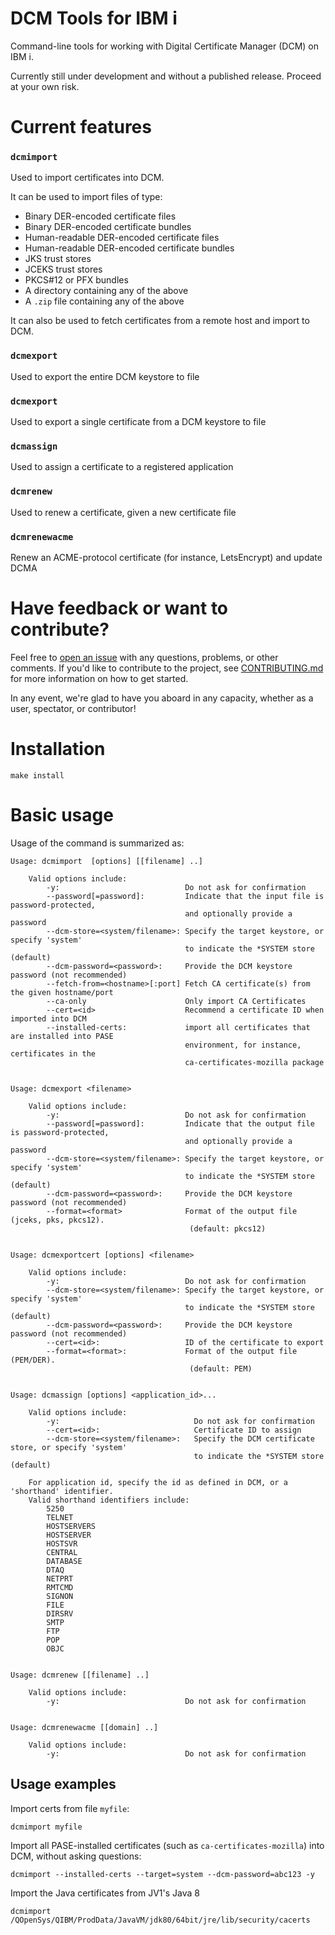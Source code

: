 # DCM Tools for IBM i
Command-line tools for working with Digital Certificate Manager (DCM) on IBM i.

Currently still under development and without a published release. Proceed at your own risk. 

# Current features

### `dcmimport`

Used to import certificates into DCM.

It can be used to import files of type:
- Binary DER-encoded certificate files
- Binary DER-encoded certificate bundles
- Human-readable DER-encoded certificate files
- Human-readable DER-encoded certificate bundles
- JKS trust stores
- JCEKS trust stores
- PKCS#12 or PFX bundles
- A directory containing any of the above
- A `.zip` file containing any of the above

It can also be used to fetch certificates from a remote host and import to DCM.

### `dcmexport`

Used to export the entire DCM keystore to file

### `dcmexport`

Used to export a single certificate from a DCM keystore to file

### `dcmassign`

Used to assign a certificate to a registered application


### `dcmrenew`

Used to renew a certificate, given a new certificate file


### `dcmrenewacme`

Renew an ACME-protocol certificate (for instance, LetsEncrypt) and update DCMA


# Have feedback or want to contribute?
Feel free to [open an issue](https://github.com/ThePrez/DCM-tools/issues/new/choose) with any questions, problems, or other comments. If you'd like to contribute to the project, see [CONTRIBUTING.md](https://github.com/ThePrez/DCM-tools/blob/main/CONTRIBUTING.md) for more information on how to get started. 

In any event, we're glad to have you aboard in any capacity, whether as a user, spectator, or contributor!

# Installation

`make install`

# Basic usage

Usage of the command is summarized as:
```text
Usage: dcmimport  [options] [[filename] ..]

    Valid options include:
        -y:                            Do not ask for confirmation
        --password[=password]:         Indicate that the input file is password-protected,
                                       and optionally provide a password
        --dcm-store=<system/filename>: Specify the target keystore, or specify 'system'
                                       to indicate the *SYSTEM store (default)
        --dcm-password=<password>:     Provide the DCM keystore password (not recommended)
        --fetch-from=<hostname>[:port] Fetch CA certificate(s) from the given hostname/port
        --ca-only                      Only import CA Certificates
        --cert=<id>                    Recommend a certificate ID when imported into DCM
        --installed-certs:             import all certificates that are installed into PASE
                                       environment, for instance, certificates in the
                                       ca-certificates-mozilla package


Usage: dcmexport <filename>

    Valid options include:
        -y:                            Do not ask for confirmation
        --password[=password]:         Indicate that the output file is password-protected,
                                       and optionally provide a password
        --dcm-store=<system/filename>: Specify the target keystore, or specify 'system'
                                       to indicate the *SYSTEM store (default)
        --dcm-password=<password>:     Provide the DCM keystore password (not recommended)
        --format=<format>              Format of the output file (jceks, pks, pkcs12).
                                        (default: pkcs12)
                                        
                          
Usage: dcmexportcert [options] <filename>

    Valid options include:
        -y:                            Do not ask for confirmation
        --dcm-store=<system/filename>: Specify the target keystore, or specify 'system'
                                       to indicate the *SYSTEM store (default)
        --dcm-password=<password>:     Provide the DCM keystore password (not recommended)
        --cert=<id>:                   ID of the certificate to export
        --format=<format>:             Format of the output file (PEM/DER).
                                        (default: PEM)


Usage: dcmassign [options] <application_id>...

    Valid options include:
        -y:                              Do not ask for confirmation
        --cert=<id>:                     Certificate ID to assign
        --dcm-store=<system/filename>:   Specify the DCM certificate store, or specify 'system'
                                         to indicate the *SYSTEM store (default)

    For application id, specify the id as defined in DCM, or a 'shorthand' identifier.
    Valid shorthand identifiers include:
        5250
        TELNET
        HOSTSERVERS
        HOSTSERVER
        HOSTSVR
        CENTRAL
        DATABASE
        DTAQ
        NETPRT
        RMTCMD
        SIGNON
        FILE
        DIRSRV
        SMTP
        FTP
        POP
        OBJC
        
 
Usage: dcmrenew [[filename] ..]

    Valid options include:
        -y:                            Do not ask for confirmation


Usage: dcmrenewacme [[domain] ..]

    Valid options include:
        -y:                            Do not ask for confirmation

```

## Usage examples
Import certs from file `myfile`:
```
dcmimport myfile
```
Import all PASE-installed certificates (such as `ca-certificates-mozilla`) into DCM, without asking questions:
```
dcmimport --installed-certs --target=system --dcm-password=abc123 -y
```
Import the Java certificates from JV1's Java 8
```
dcmimport /QOpenSys/QIBM/ProdData/JavaVM/jdk80/64bit/jre/lib/security/cacerts
```
